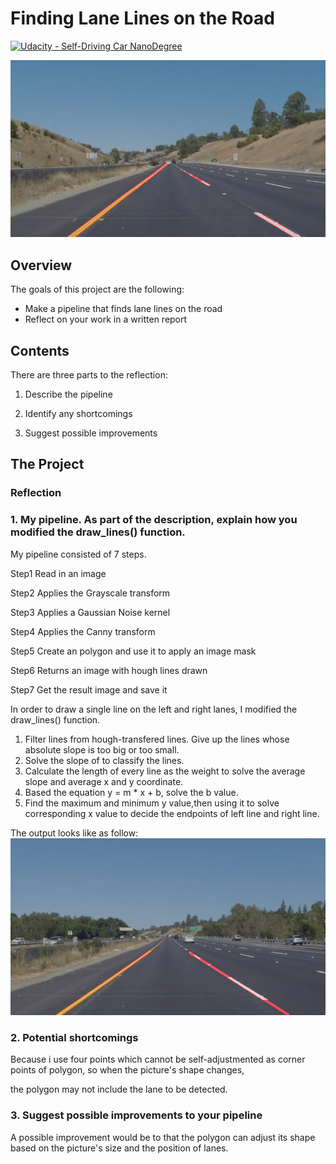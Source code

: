 
# **Finding Lane Lines on the Road** 
[![Udacity - Self-Driving Car NanoDegree](https://s3.amazonaws.com/udacity-sdc/github/shield-carnd.svg)](http://www.udacity.com/drive)

<img src="test_images_output/whiteCarLaneSwitch.jpg" width= "540" alt="Combined Image" />

Overview
---

The goals of this project are the following:
* Make a pipeline that finds lane lines on the road
* Reflect on your work in a written report

Contents
---
There are three parts to the reflection:

1. Describe the pipeline

2. Identify any shortcomings

3. Suggest possible improvements

The Project
---

### Reflection

### 1. My pipeline. As part of the description, explain how you modified the draw_lines() function.

My pipeline consisted of 7 steps. 

Step1  Read in an image

Step2  Applies the Grayscale transform

Step3  Applies a Gaussian Noise kernel

Step4  Applies the Canny transform

Step5  Create an polygon and use it to apply an image mask

Step6  Returns an image with hough lines drawn

Step7   Get the result image and save it

In order to draw a single line on the left and right lanes, I modified the draw_lines() function.
1. Filter lines from hough-transfered lines. Give up the lines whose absolute slope is too big or too small.
2. Solve the slope of to classify the lines.
3. Calculate the length of every line as the weight to solve the average slope and average x and y coordinate.
4. Based the equation y = m * x + b, solve the b value.
5. Find the maximum and minimum y value,then using it to solve corresponding x value to decide the endpoints of left line and right line.

The output looks like as follow:
<img src="test_images_output/solidYellowLeft.jpg" width= "540" alt="Combined Image" />


### 2. Potential shortcomings

Because i use four points which cannot be self-adjustmented as corner points of polygon, so when the picture's shape changes, 

the polygon may not include the lane to be detected.


### 3. Suggest possible improvements to your pipeline

A possible improvement would be to that the polygon can adjust its shape based on the picture's size and the position of lanes.



